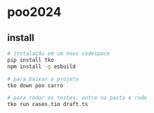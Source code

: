 # poo2024

## install

```bash
# instalação em um novo codespace
pip install tko
npm install -g esbuild

# para baixar o projeto
tko down poo carro

# para rodar os testes, entre na pasta e rode
tko run cases.tio draft.ts

```
